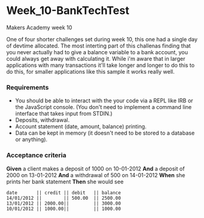 # Week_10-BankTechTest
Makers Academy week 10

One of four shorter challenges set during week 10, this one had a single day of devtime allocated. The most interting part of this challenas finding that you never actually had to give a balance variable to a bank account, you could always get away with calculating it. While i'm aware that in larger applications with many transactions it'll take longer and longer to do this to do this, for smaller applications like this sample it works really well.

### Requirements

* You should be able to interact with the your code via a REPL like IRB or the JavaScript console.  (You don't need to implement a command line interface that takes input from STDIN.)
* Deposits, withdrawal.
* Account statement (date, amount, balance) printing.
* Data can be kept in memory (it doesn't need to be stored to a database or anything).

### Acceptance criteria

**Given** a client makes a deposit of 1000 on 10-01-2012
**And** a deposit of 2000 on 13-01-2012
**And** a withdrawal of 500 on 14-01-2012
**When** she prints her bank statement
**Then** she would see

```
date       || credit || debit   || balance
14/01/2012 ||        || 500.00  || 2500.00
13/01/2012 || 2000.00||         || 3000.00
10/01/2012 || 1000.00||         || 1000.00
